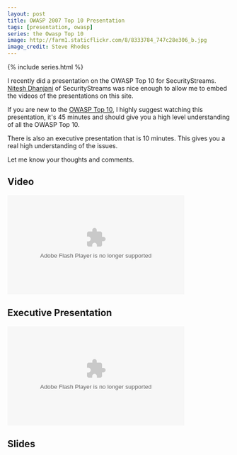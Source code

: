 ```yaml
---
layout: post
title: OWASP 2007 Top 10 Presentation
tags: [presentation, owasp]
series: the Owasp Top 10
image: http://farm1.staticflickr.com/8/8333784_747c28e306_b.jpg
image_credit: Steve Rhodes
---
```


{% include series.html %}

I recently did a presentation on the OWASP Top 10 for SecurityStreams. [Nitesh Dhanjani][Nitesh] of SecurityStreams was nice enough to allow me to embed the videos of the presentations on this site.

If you are new to the [OWASP Top 10][OWASP Top 10], I highly suggest watching this presentation, it's 45 minutes and should give you a high level understanding of all the OWASP Top 10.

There is also an executive presentation that is 10 minutes. This gives you a real high understanding of the issues.

Let me know your thoughts and comments.

## Video
<object classid="clsid:d27cdb6e-ae6d-11cf-96b8-444553540000" width="400" height="224" codebase="http://download.macromedia.com/pub/shockwave/cabs/flash/swflash.cab#version=6,0,40,0"><param name="src" value="http://v.wordpress.com/k1P9IAx8" /><param name="allowfullscreen" value="true" /><embed type="application/x-shockwave-flash" width="400" height="224" src="http://v.wordpress.com/k1P9IAx8" allowfullscreen="true"></embed></object>

## Executive Presentation
<object classid="clsid:d27cdb6e-ae6d-11cf-96b8-444553540000" width="400" height="224" codebase="http://download.macromedia.com/pub/shockwave/cabs/flash/swflash.cab#version=6,0,40,0"><param name="src" value="http://v.wordpress.com/pXTHzz0d" /><param name="allowfullscreen" value="true" /><embed type="application/x-shockwave-flash" width="400" height="224" src="http://v.wordpress.com/pXTHzz0d" allowfullscreen="true"></embed></object>

## Slides
<script async class="speakerdeck-embed" data-id="509127dc7536e5000206b423" data-ratio="1.2945638432364097" src="//speakerdeck.com/assets/embed.js"></script>


[OWASP Top 10]: https://www.owasp.org/index.php/Top_10_2007
[Nitesh]: http://www.dhanjani.com/
